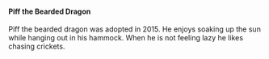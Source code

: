 #### Piff the Bearded Dragon
Piff the bearded dragon was adopted in 2015. He enjoys soaking up the sun while hanging out in his hammock. When he is not feeling lazy he likes chasing crickets.